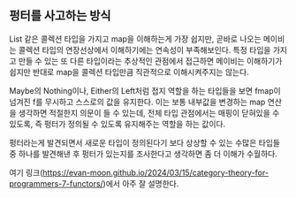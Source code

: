 ## 펑터를 사고하는 방식
List 같은 콜렉션 타입을 가지고 map을 이해하는게 가장 쉽지만, 곧바로 나오는 메이비는 콜렉션 타입의 연장선상에서 이해하기에는 연속성이 부족해보인다. 특정 타입을 가지고 만들 수 있는 또 다른 타입이라는 추상적인 관점에서 접근하면 메이비는 이해하기가 쉽지만 반대로 map을 콜렉션 타입만큼 직관적으로 이해시켜주지는 않는다.

Maybe의 Nothing이나, Either의 Left처럼 접지 역할을 하는 타입들을 보면 fmap이 넘겨진 f를 무시하고 스스로의 값을 유지한다. 이는 보통 내부값을 변경하는 map 연산을 생각하면 적절한지 의문이 들 수 있는데, 전체 타입 관점에서는 매핑이 닫혀있을 수 있도록, 즉 펑터가 정의될 수 있도록 유지해주는 역할을 하는 값이다.

펑터라는게 발견되면서 새로운 타입이 정의된다기 보다 상상할 수 있는 수많은 타입들 중 하나를 발견해낸 후 펑터가 있는지를 조사한다고 생각하면 좀 더 이해가 수월하다.

여기 링크(https://evan-moon.github.io/2024/03/15/category-theory-for-programmers-7-functors/)에서 아주 잘 설명한다. 
